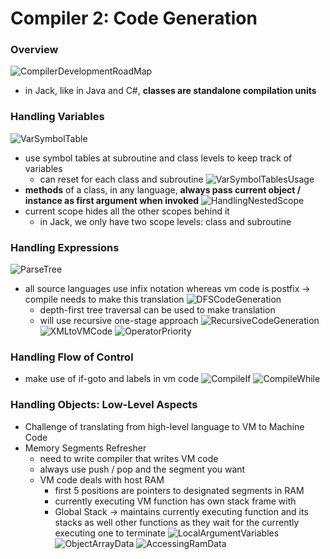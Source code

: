 # Compiler 2: Code Generation

### Overview
![CompilerDevelopmentRoadMap](./images/CompilerDevelopmentRoadMap.png)
* in Jack, like in Java and C#, **classes are standalone compilation units**

### Handling Variables
![VarSymbolTable](./images/VarSymbolTables.png)
* use symbol tables at subroutine and class levels to keep track of variables
  * can reset for each class and subroutine
![VarSymbolTablesUsage](./images/VarSymbolTablesUsage)
* **methods** of a class, in any language, **always pass current object / instance as first argument when invoked**
![HandlingNestedScope](./images/HandlingNestedScope.png)
* current scope hides all the other scopes behind it
  * in Jack, we only have two scope levels: class and subroutine

### Handling Expressions
![ParseTree](./images/ParseTree.png)
* all source languages use infix notation whereas vm code is postfix -> compile needs to make this translation
  ![DFSCodeGeneration](./images/DFSCodeGeneration.png)
  * depth-first tree traversal can be used to make translation
  * will use recursive one-stage approach
  ![RecursiveCodeGeneration](./images/RecursiveCodeGeneration.png)
![XMLtoVMCode](./images/XMLtoVMCode.png)
![OperatorPriority](./images/OperatorPriority.png)

### Handling Flow of Control
* make use of if-goto and labels in vm code
![CompileIf](./images/CompilingIf.png)
![CompileWhile](./images/CompilingWhile.png)

### Handling Objects: Low-Level Aspects
* Challenge of translating from high-level language to VM to Machine Code
* Memory Segments Refresher
  * need to write compiler that writes VM code
  * always use push / pop and the segment you want
  * VM code deals with host RAM
    * first 5 positions are pointers to designated segments in RAM
    * currently executing VM function has own stack frame with
    * Global Stack -> maintains currently executing function and its stacks as well other functions as they wait for the currently executing one to terminate
  ![LocalArgumentVariables](./images/LocalArgumentVariables.png)
  ![ObjectArrayData](./images/ObjectArrayData.png)
  ![AccessingRamData](./images/AccessingRamData.png)

